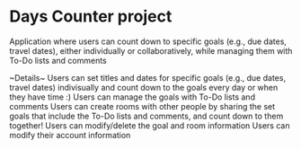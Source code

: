 # Days Counter project

Application where users can count down to specific goals (e.g., due dates, travel dates),
either individually or collaboratively, while managing them with To-Do lists and comments

~Details~
Users can set titles and dates for specific goals (e.g., due dates, travel dates) indivisually and count down to the goals every day or when they have time :)
Users can manage the goals with To-Do lists and comments
Users can create rooms with other people by sharing the set goals that include the To-Do lists and comments, and count down to them together!
Users can modify/delete the goal and room information
Users can modify their account information
